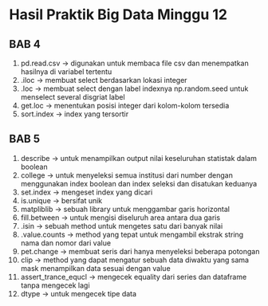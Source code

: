 # Hasil Praktik Big Data Minggu 12

## BAB 4
1. pd.read.csv -> digunakan untuk membaca file csv dan menempatkan hasilnya di variabel tertentu
2. .iloc -> membuat select berdasarkan lokasi integer
3. .loc -> membuat select dengan label indexnya np.random.seed untuk menselect several disgriat label
4. get.loc -> menentukan posisi integer dari kolom-kolom tersedia
5. sort.index -> index yang tersortir

## BAB 5
1. describe -> untuk menampilkan output nilai keseluruhan statistak dalam boolean
2. college -> untuk menyeleksi semua institusi dari number dengan menggunakan index boolean dan index seleksi dan disatukan keduanya
3. set.index -> mengeset index yang dicari
4. is.unique -> bersifat unik
5. matpliblib -> sebuah library untuk menggambar garis horizontal
6. fill.between -> untuk mengisi diseluruh area antara dua garis
7. .isin -> sebuah method untuk mengetes satu dari banyak nilai
8. .value.counts -> method yang tepat untuk mengambil ekstrak string nama dan nomor dari value
9. pet.change -> membuat seris dari hanya menyeleksi beberapa potongan 
10. clip -> method yang dapat mengatur sebuah data diwaktu yang sama mask menampilkan data sesuai dengan value
11. assert_trance_equcl -> mengecek equality  dari series dan dataframe tanpa mengecek lagi 
12. dtype -> untuk mengecek tipe data

